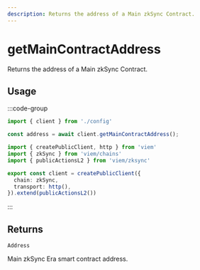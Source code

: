 ```yaml
---
description: Returns the address of a Main zkSync Contract.
---
```


# getMainContractAddress

Returns the address of a Main zkSync Contract.

## Usage

:::code-group

```ts [example.ts]
import { client } from './config'

const address = await client.getMainContractAddress();
```

```ts [config.ts]
import { createPublicClient, http } from 'viem'
import { zkSync } from 'viem/chains'
import { publicActionsL2 } from 'viem/zksync'

export const client = createPublicClient({
  chain: zkSync,
  transport: http(),
}).extend(publicActionsL2())
```
:::

## Returns 

`Address`

Main zkSync Era smart contract address.
